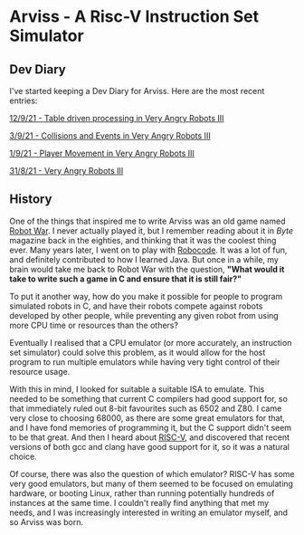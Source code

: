 # Arviss - A Risc-V Instruction Set Simulator

## Dev Diary
I've started keeping a Dev Diary for Arviss. Here are the most recent entries:

[12/9/21 - Table driven processing in Very Angry Robots III](./dev-diary/very-angry-robots/20210912-table-driven.md)

[3/9/21 - Collisions and Events in Very Angry Robots III](./dev-diary/very-angry-robots/20210903-collisions.md)

[1/9/21 - Player Movement in Very Angry Robots III](./dev-diary/very-angry-robots/20210901-movement.md) 

[31/8/21 - Very Angry Robots III](./dev-diary/very-angry-robots/20210831-intro.md)

## History
One of the things that inspired me to write Arviss was an old game named [Robot War](https://en.wikipedia.org/wiki/RobotWar). I never actually played it, but I remember reading about it in *Byte* magazine back in the eighties, and thinking that it was the coolest thing ever. Many years later, I went on to play with [Robocode](https://robocode.sourceforge.io/). It was a lot of fun, and definitely contributed to how I learned Java. But once in a while, my brain would take me back to Robot War with the question, **"What would it take to write such a game in C and ensure that it is still fair?"**

To put it another way, how do you make it possible for people to program simulated robots in C, and have their robots compete against robots developed by other people, while preventing any given robot from using more CPU time or resources than the others?

Eventually I realised that a CPU emulator (or more accurately, an instruction set simulator) could solve this problem, as it would allow for the host program to run multiple emulators while having very tight control of their resource usage. 

With this in mind, I looked for suitable a suitable ISA  to emulate. This needed to be something that current C compilers had good support for, so that immediately ruled out 8-bit favourites such as 6502 and Z80. I came very close to choosing 68000, as there are some great emulators for that, and I have fond memories of programming it, but the C support didn't seem to be that great. And then I heard about [RISC-V](https://en.wikipedia.org/wiki/RISC-V), and discovered that recent versions of both gcc and clang have good support for it, so it was a natural choice.

Of course, there was also the question of which emulator? RISC-V has some very good emulators, but many of them seemed to be focused on emulating hardware, or booting Linux, rather than running potentially hundreds of instances at the same time. I couldn't really find anything that met my needs, and I was increasingly interested in writing an emulator myself, and so Arviss was born.

